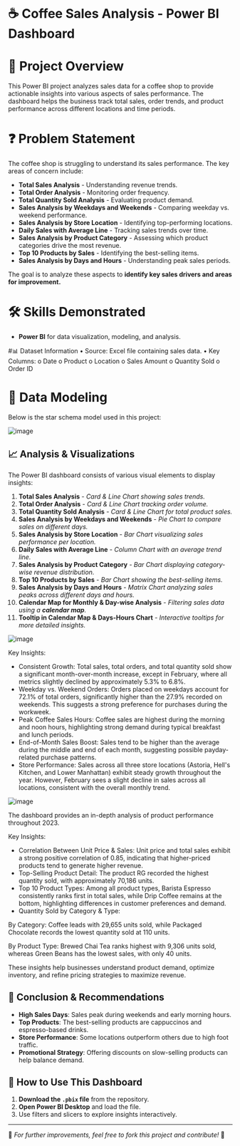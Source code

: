 # ☕ **Coffee Sales Analysis - Power BI Dashboard**
# 📌 Project Overview
This Power BI project analyzes sales data for a coffee shop to provide actionable insights into various aspects of sales performance. The dashboard helps the business track total sales, order trends, and product performance across different locations and time periods.

# ❓ Problem Statement
The coffee shop is struggling to understand its sales performance. The key areas of concern include:
- **Total Sales Analysis** - Understanding revenue trends.
- **Total Order Analysis** - Monitoring order frequency.
- **Total Quantity Sold Analysis** - Evaluating product demand.
- **Sales Analysis by Weekdays and Weekends** - Comparing weekday vs. weekend performance.
- **Sales Analysis by Store Location** - Identifying top-performing locations.
- **Daily Sales with Average Line** - Tracking sales trends over time.
- **Sales Analysis by Product Category** - Assessing which product categories drive the most revenue.
- **Top 10 Products by Sales** - Identifying the best-selling items.
- **Sales Analysis by Days and Hours** - Understanding peak sales periods.

The goal is to analyze these aspects to **identify key sales drivers and areas for improvement.**

# 🛠️ Skills Demonstrated
- __Power BI__ for data visualization, modeling, and analysis.

#📊 Dataset Information
•	Source: Excel file containing sales data.
•	Key Columns:
  o	Date
  o	Product
  o	Location
  o	Sales Amount
  o	Quantity Sold
  o	Order ID

# 📐 Data Modeling
Below is the star schema model used in this project:

![image](https://github.com/user-attachments/assets/f4c99fde-2bb5-4ea6-9357-57c983fc5f46)

## 📈 **Analysis & Visualizations**
The Power BI dashboard consists of various visual elements to display insights:

1. **Total Sales Analysis** - *Card & Line Chart showing sales trends.*
2. **Total Order Analysis** - *Card & Line Chart tracking order volume.*
3. **Total Quantity Sold Analysis** - *Card & Line Chart for total product sales.*
4. **Sales Analysis by Weekdays and Weekends** - *Pie Chart to compare sales on different days.*
5. **Sales Analysis by Store Location** - *Bar Chart visualizing sales performance per location.*
6. **Daily Sales with Average Line** - *Column Chart with an average trend line.*
7. **Sales Analysis by Product Category** - *Bar Chart displaying category-wise revenue distribution.*
8. **Top 10 Products by Sales** - *Bar Chart showing the best-selling items.*
9. **Sales Analysis by Days and Hours** - *Matrix Chart analyzing sales peaks across different days and hours.*
10. **Calendar Map for Monthly & Day-wise Analysis** - *Filtering sales data using a __calendar map__.*
11. **Tooltip in Calendar Map & Days-Hours Chart** - *Interactive tooltips for more detailed insights.*


![image](https://github.com/user-attachments/assets/0a7bce64-d9e0-4f89-ae35-b39a5bf5ab64)

Key Insights:
- Consistent Growth: Total sales, total orders, and total quantity sold show a significant month-over-month increase, except in February, where all metrics slightly declined by approximately 5.3% to 6.8%.
- Weekday vs. Weekend Orders: Orders placed on weekdays account for 72.1% of total orders, significantly higher than the 27.9% recorded on weekends. This suggests a strong preference for purchases during the workweek.
- Peak Coffee Sales Hours: Coffee sales are highest during the morning and noon hours, highlighting strong demand during typical breakfast and lunch periods.
- End-of-Month Sales Boost: Sales tend to be higher than the average during the middle and end of each month, suggesting possible payday-related purchase patterns.
- Store Performance: Sales across all three store locations (Astoria, Hell's Kitchen, and Lower Manhattan) exhibit steady growth throughout the year. However, February sees a slight decline in sales across all locations, consistent with the overall monthly trend.

![image](https://github.com/user-attachments/assets/08bd9db9-2290-47e0-bfc8-f43f126aff8c)

The dashboard provides an in-depth analysis of product performance throughout 2023.

Key Insights:
- Correlation Between Unit Price & Sales: Unit price and total sales exhibit a strong positive correlation of 0.85, indicating that higher-priced products tend to generate higher revenue.
- Top-Selling Product Detail: The product RG recorded the highest quantity sold, with approximately 70,186 units.
- Top 10 Product Types: Among all product types, Barista Espresso consistently ranks first in total sales, while Drip Coffee remains at the bottom, highlighting differences in customer preferences and demand.
- Quantity Sold by Category & Type:
  
By Category: Coffee leads with 29,655 units sold, while Packaged Chocolate records the lowest quantity sold at 110 units.

By Product Type: Brewed Chai Tea ranks highest with 9,306 units sold, whereas Green Beans has the lowest sales, with only 40 units.

These insights help businesses understand product demand, optimize inventory, and refine pricing strategies to maximize revenue.

## 📌 **Conclusion & Recommendations**
- **High Sales Days**: Sales peak during weekends and early morning hours.
- **Top Products**: The best-selling products are cappuccinos and espresso-based drinks.
- **Store Performance**: Some locations outperform others due to high foot traffic.
- **Promotional Strategy**: Offering discounts on slow-selling products can help balance demand.

## 🚀 **How to Use This Dashboard**
1. **Download the `.pbix` file** from the repository.
2. **Open Power BI Desktop** and load the file.
3. Use filters and slicers to explore insights interactively.

---
🔗 *For further improvements, feel free to fork this project and contribute!* 🚀

